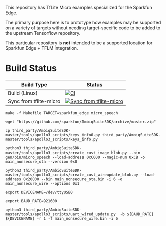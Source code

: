 This repository has TfLite Micro examples specialized for the Sparkfun Edge.

The primary purpose here is to prototype how examples may be supported on a
variety of targets without needing target-specific code to be added to the
upstream Tensorflow repository.

This particular repository is **not** intended to be a supported location for
Sparkfun Edge + TFLM integration.


# Build Status

|   Build Type  |  Status  |
| -----------   |  --------- |
| Build (Linux) | [![CI](https://github.com/advaitjain/tflite-micro-sparkfun-edge-examples/actions/workflows/ci.yml/badge.svg?event=schedule)](https://github.com/advaitjain/tflite-micro-sparkfun-edge-examples/actions/workflows/ci.yml)
| Sync from tflite-micro | [![Sync from tflite-micro](https://github.com/advaitjain/tflite-micro-sparkfun-edge-examples/actions/workflows/sync.yml/badge.svg)](https://github.com/advaitjain/tflite-micro-sparkfun-edge-examples/actions/workflows/sync.yml)

`make -f Makefile TARGET=sparkfun_edge micro_speech`

`wget "https://github.com/sparkfun/AmbiqSuiteSDK/archive/master.zip"`

`cp third_party/AmbiqSuiteSDK-master/tools/apollo3_scripts/keys_info0.py third_party/AmbiqSuiteSDK-master/tools/apollo3_scripts/keys_info.py`

`python3 third_party/AmbiqSuiteSDK-master/tools/apollo3_scripts/create_cust_image_blob.py --bin gen/bin/micro_speech --load-address 0xC000 --magic-num 0xCB -o main_nonsecure_ota --version 0x0`

`python3 third_party/AmbiqSuiteSDK-master/tools/apollo3_scripts/create_cust_wireupdate_blob.py --load-address 0x20000 --bin main_nonsecure_ota.bin -i 6 -o main_nonsecure_wire --options 0x1`

`export DEVICENAME=/dev/ttyUSB0`

`export BAUD_RATE=921600`

`python3 third_party/AmbiqSuiteSDK-master/tools/apollo3_scripts/uart_wired_update.py  -b ${BAUD_RATE} ${DEVICENAME} -r 1 -f main_nonsecure_wire.bin -i 6`
